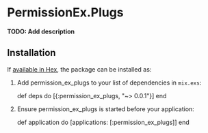# PermissionEx.Plugs

**TODO: Add description**

## Installation

If [available in Hex](https://hex.pm/docs/publish), the package can be installed as:

  1. Add permission_ex_plugs to your list of dependencies in `mix.exs`:

        def deps do
          [{:permission_ex_plugs, "~> 0.0.1"}]
        end

  2. Ensure permission_ex_plugs is started before your application:

        def application do
          [applications: [:permission_ex_plugs]]
        end

